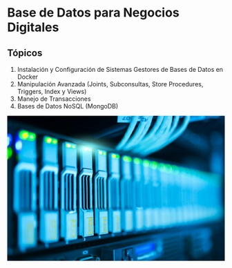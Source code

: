 # Base de Datos para Negocios Digitales

## Tópicos
1. Instalación y Configuración de Sistemas Gestores de Bases de Datos en Docker
2.  Manipulación Avanzada (Joints, Subconsultas, Store Procedures, Triggers, Index y Views)
1. Manejo de Transacciones
1. Bases de Datos NoSQL (MongoDB)

![Base de Datos](./image/imgdb.jpg)